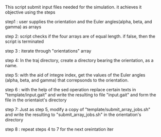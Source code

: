 This script submit input files needed for the simulation. it achieves it objective using the steps

step1 : user supplies the orientation and the Euler angles(alpha, beta, and gamma) as arrays

step 2: script checks if the four arrays are of equal length. if false, then the script is terminated

step 3 : iterate through "orientations" array

step 4: In the traj directory, create a directory bearing the orientation, as a name.


step 5: with the aid of integre index, get the values of the Euler angles (alpha, beta, and gamma) that correpsonds to the orientation.

step 6 : with the help of the sed operation replace certain texts in "template/input.gait" and write the resulting to file "input.gait" and form the file in the orientaiot's directory

step 7: Just as step 5, modify a copy of  "template/submit_array_jobs.sh" and write the resulting to "submit_array_jobs.sh" in the orientation's directory

step 8 : repeat steps 4 to 7 for the next oreintation iter
